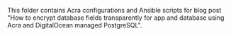 This folder contains Acra configurations and Ansible scripts for blog post "How to encrypt database fields transparently for app and database using Acra and DigitalOcean managed PostgreSQL".